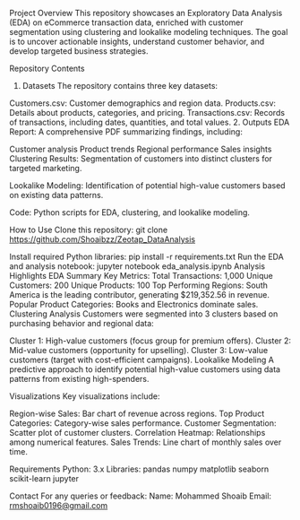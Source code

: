 Project Overview
This repository showcases an Exploratory Data Analysis (EDA) on eCommerce transaction data, enriched with customer segmentation using clustering and lookalike modeling techniques. The goal is to uncover actionable insights, understand customer behavior, and develop targeted business strategies.

Repository Contents
1. Datasets
The repository contains three key datasets:

Customers.csv: Customer demographics and region data.
Products.csv: Details about products, categories, and pricing.
Transactions.csv: Records of transactions, including dates, quantities, and total values.
2. Outputs
EDA Report:
A comprehensive PDF summarizing findings, including:

Customer analysis
Product trends
Regional performance
Sales insights
Clustering Results:
Segmentation of customers into distinct clusters for targeted marketing.

Lookalike Modeling:
Identification of potential high-value customers based on existing data patterns.

Code:
Python scripts for EDA, clustering, and lookalike modeling.

How to Use
Clone this repository:
git clone https://github.com/Shoaibzz/Zeotap_DataAnalysis


Install required Python libraries:
pip install -r requirements.txt
Run the EDA and analysis notebook:
jupyter notebook eda_analysis.ipynb
Analysis Highlights
EDA Summary
Key Metrics:
Total Transactions: 1,000
Unique Customers: 200
Unique Products: 100
Top Performing Regions:
South America is the leading contributor, generating $219,352.56 in revenue.
Popular Product Categories:
Books and Electronics dominate sales.
Clustering Analysis
Customers were segmented into 3 clusters based on purchasing behavior and regional data:

Cluster 1: High-value customers (focus group for premium offers).
Cluster 2: Mid-value customers (opportunity for upselling).
Cluster 3: Low-value customers (target with cost-efficient campaigns).
Lookalike Modeling
A predictive approach to identify potential high-value customers using data patterns from existing high-spenders.

Visualizations
Key visualizations include:

Region-wise Sales: Bar chart of revenue across regions.
Top Product Categories: Category-wise sales performance.
Customer Segmentation: Scatter plot of customer clusters.
Correlation Heatmap: Relationships among numerical features.
Sales Trends: Line chart of monthly sales over time.


Requirements
Python: 3.x
Libraries:
pandas
numpy
matplotlib
seaborn
scikit-learn
jupyter



Contact
For any queries or feedback:
Name: Mohammed Shoaib
Email: rmshoaib0196@gmail.com
